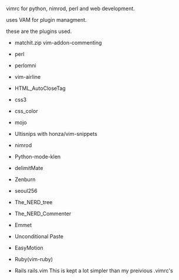 vimrc for python, nimrod, perl and web development.

uses VAM for plugin managment.

these are the plugins used.

* matchit.zip vim-addon-commenting

* perl

* perlomni

* vim-airline

* HTML_AutoCloseTag

* css3

* css_color

* mojo

* Ultisnips with honza/vim-snippets 

* nimrod

* Python-mode-klen

* delimitMate

* Zenburn

* seoul256

* The_NERD_tree

* The_NERD_Commenter

* Emmet

* Unconditional Paste

* EasyMotion

* Ruby(vim-ruby)

* Rails rails.vim
This is kept a lot simpler than my preivious .vimrc's
